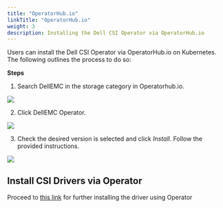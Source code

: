 ```yaml
---
title: "OperatorHub.io"
linkTitle: "OperatorHub.io"
weight: 3
description: Installing the Dell CSI Operator via OperatorHub.io 
---
```


Users can install the Dell CSI Operator via OperatorHub.io on Kubernetes. The following outlines the process to do so:

**Steps**
1. Search DellEMC in the storage category in Operatorhub.io.

![](/storage-plugin-docs/images/ophub1.png)

2. Click DellEMC Operator.

![](/storage-plugin-docs/images/ophub2.png)

3. Check the desired version is selected and click _Install_.  Follow the provided instructions.

![](/storage-plugin-docs/images/ophub3.png)

## Install CSI Drivers via Operator

Proceed to [this link](../../installation/operator/#installing-csi-driver-via-operator) for further installing the driver using Operator